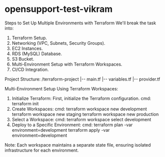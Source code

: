 # opensupport-test-vikram
Steps to Set Up Multiple Environments with Terraform
We'll break the task into:

1. Terraform Setup.
2. Networking (VPC, Subnets, Security Groups).
3. EC2 Instances.
4. RDS (MySQL) Database.
5. S3 Bucket.
6. Multi-Environment Setup with Terraform Workspaces.
7. CI/CD Integration.

Project Structure:
   /terraform-project
  |-- main.tf
  |-- variables.tf
  |-- provider.tf

Multi-Environment Setup Using Terraform Workspaces:
 1. Initialize Terraform: First, initialize the Terraform configuration.
    cmd: terraform init
2. Create Workspaces:
    cmd: terraform workspace new development
         terraform workspace new staging
         terraform workspace new production
3. Select a Workspace:
    cmd: terraform workspace select development
4. Deploy to a Specific Environment:
      cmd: terraform plan -var environment=development
           terraform apply -var environment=development

Note: Each workspace maintains a separate state file, ensuring isolated infrastructure for each environment.


   
   

  

  
